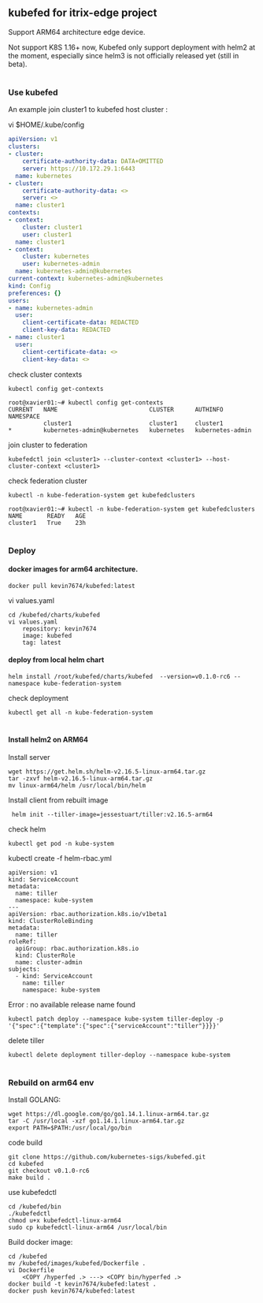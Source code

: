## kubefed for itrix-edge project
Support ARM64 architecture edge device.

Not support K8S 1.16+ now, Kubefed only support deployment with helm2 at the moment, especially since helm3 is not officially released yet (still in beta).

#
### Use kubefed

An example join cluster1 to kubefed host cluster :

vi $HOME/.kube/config
```yml
apiVersion: v1
clusters:
- cluster:
    certificate-authority-data: DATA+OMITTED
    server: https://10.172.29.1:6443
  name: kubernetes
- cluster:
    certificate-authority-data: <>
    server: <>
  name: cluster1
contexts:
- context:
    cluster: cluster1
    user: cluster1
  name: cluster1
- context:
    cluster: kubernetes
    user: kubernetes-admin
  name: kubernetes-admin@kubernetes
current-context: kubernetes-admin@kubernetes
kind: Config
preferences: {}
users:
- name: kubernetes-admin
  user:
    client-certificate-data: REDACTED
    client-key-data: REDACTED
- name: cluster1
  user:
    client-certificate-data: <>
    client-key-data: <>
```
check cluster contexts
```
kubectl config get-contexts
```
```
root@xavier01:~# kubectl config get-contexts
CURRENT   NAME                          CLUSTER      AUTHINFO           NAMESPACE
          cluster1                      cluster1     cluster1
*         kubernetes-admin@kubernetes   kubernetes   kubernetes-admin
```
join cluster to federation
```
kubefedctl join <cluster1> --cluster-context <cluster1> --host-cluster-context <cluster1>
```
check federation cluster
```
kubectl -n kube-federation-system get kubefedclusters
```
```
root@xavier01:~# kubectl -n kube-federation-system get kubefedclusters
NAME       READY   AGE
cluster1   True    23h
```
#
### Deploy 

#### docker images for arm64 architecture.
```
docker pull kevin7674/kubefed:latest
```
vi values.yaml
```
cd /kubefed/charts/kubefed
vi values.yaml
	repository: kevin7674
	image: kubefed
	tag: latest
```
#### deploy from local helm chart
```	
helm install /root/kubefed/charts/kubefed  --version=v0.1.0-rc6 --namespace kube-federation-system
```
check deployment
```
kubectl get all -n kube-federation-system
``` 
#
#### Install helm2 on ARM64 
Install server
```
wget https://get.helm.sh/helm-v2.16.5-linux-arm64.tar.gz
tar -zxvf helm-v2.16.5-linux-arm64.tar.gz
mv linux-arm64/helm /usr/local/bin/helm
```
Install client from rebuilt image
```
 helm init --tiller-image=jessestuart/tiller:v2.16.5-arm64
```
check helm
```
kubectl get pod -n kube-system
```
kubectl create -f helm-rbac.yml
```
apiVersion: v1
kind: ServiceAccount
metadata:
  name: tiller
  namespace: kube-system
---
apiVersion: rbac.authorization.k8s.io/v1beta1
kind: ClusterRoleBinding
metadata:
  name: tiller
roleRef:
  apiGroup: rbac.authorization.k8s.io
  kind: ClusterRole
  name: cluster-admin
subjects:
  - kind: ServiceAccount
    name: tiller
    namespace: kube-system
```
Error : no available release name found
```
kubectl patch deploy --namespace kube-system tiller-deploy -p '{"spec":{"template":{"spec":{"serviceAccount":"tiller"}}}}'
``` 
delete tiller
``` 
kubectl delete deployment tiller-deploy --namespace kube-system
``` 
# 

### Rebuild on arm64 env

Install GOLANG:
``` 
wget https://dl.google.com/go/go1.14.1.linux-arm64.tar.gz
tar -C /usr/local -xzf go1.14.1.linux-arm64.tar.gz
export PATH=$PATH:/usr/local/go/bin
``` 
code build
``` 
git clone https://github.com/kubernetes-sigs/kubefed.git
cd kubefed
git checkout v0.1.0-rc6
make build .
``` 	
use kubefedctl
``` 
cd /kubefed/bin
./kubefedctl
chmod u+x kubefedctl-linux-arm64
sudo cp kubefedctl-linux-arm64 /usr/local/bin
``` 	
Build docker image:
```
cd /kubefed
mv /kubefed/images/kubefed/Dockerfile . 
vi Dockerfile
	<COPY /hyperfed .> ---> <COPY bin/hyperfed .>
docker build -t kevin7674/kubefed:latest .
docker push kevin7674/kubefed:latest
```


